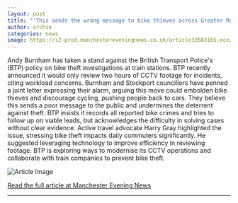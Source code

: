 ```yaml
---
layout: post
title: "'This sends the wrong message to bike thieves across Greater Manchester'"
author: archie
categories: news
image: https://i2-prod.manchestereveningnews.co.uk/article32683165.ece/ALTERNATES/s1200/0_Bike1.jpg
---
```

Andy Burnham has taken a stand against the British Transport Police's (BTP) policy on bike theft investigations at train stations. BTP recently announced it would only review two hours of CCTV footage for incidents, citing workload concerns. Burnham and Stockport councillors have penned a joint letter expressing their alarm, arguing this move could embolden bike thieves and discourage cycling, pushing people back to cars. They believe this sends a poor message to the public and undermines the deterrent against theft. BTP insists it records all reported bike crimes and tries to follow up on viable leads, but acknowledges the difficulty in solving cases without clear evidence. Active travel advocate Harry Gray highlighted the issue, stressing bike theft impacts daily commuters significantly. He suggested leveraging technology to improve efficiency in reviewing footage. BTP is exploring ways to modernise its CCTV operations and collaborate with train companies to prevent bike theft.

![Article Image](https://i2-prod.manchestereveningnews.co.uk/article32683165.ece/ALTERNATES/s1200/0_Bike1.jpg)

[Read the full article at Manchester Evening News](https://www.manchestereveningnews.co.uk/news/greater-manchester-news/this-sends-wrong-message-bike-32682830)

---
